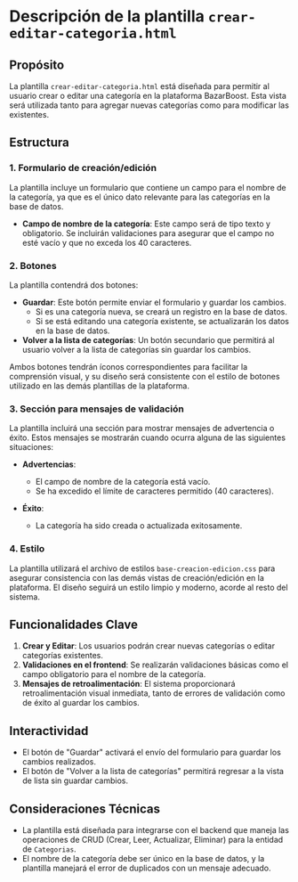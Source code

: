 # Descripción de la plantilla `crear-editar-categoria.html`

## Propósito

La plantilla `crear-editar-categoria.html` está diseñada para permitir al usuario crear o editar una categoría en la plataforma BazarBoost. Esta vista será utilizada tanto para agregar nuevas categorías como para modificar las existentes.

## Estructura

### 1. **Formulario de creación/edición**

La plantilla incluye un formulario que contiene un campo para el nombre de la categoría, ya que es el único dato relevante para las categorías en la base de datos.

- **Campo de nombre de la categoría**: Este campo será de tipo texto y obligatorio. Se incluirán validaciones para asegurar que el campo no esté vacío y que no exceda los 40 caracteres.

### 2. **Botones**

La plantilla contendrá dos botones:

- **Guardar**: Este botón permite enviar el formulario y guardar los cambios.
  - Si es una categoría nueva, se creará un registro en la base de datos.
  - Si se está editando una categoría existente, se actualizarán los datos en la base de datos.
- **Volver a la lista de categorías**: Un botón secundario que permitirá al usuario volver a la lista de categorías sin guardar los cambios.

Ambos botones tendrán íconos correspondientes para facilitar la comprensión visual, y su diseño será consistente con el estilo de botones utilizado en las demás plantillas de la plataforma.

### 3. **Sección para mensajes de validación**

La plantilla incluirá una sección para mostrar mensajes de advertencia o éxito. Estos mensajes se mostrarán cuando ocurra alguna de las siguientes situaciones:

- **Advertencias**:

  - El campo de nombre de la categoría está vacío.
  - Se ha excedido el límite de caracteres permitido (40 caracteres).

- **Éxito**:
  - La categoría ha sido creada o actualizada exitosamente.

### 4. **Estilo**

La plantilla utilizará el archivo de estilos `base-creacion-edicion.css` para asegurar consistencia con las demás vistas de creación/edición en la plataforma. El diseño seguirá un estilo limpio y moderno, acorde al resto del sistema.

## Funcionalidades Clave

1. **Crear y Editar**: Los usuarios podrán crear nuevas categorías o editar categorías existentes.
2. **Validaciones en el frontend**: Se realizarán validaciones básicas como el campo obligatorio para el nombre de la categoría.
3. **Mensajes de retroalimentación**: El sistema proporcionará retroalimentación visual inmediata, tanto de errores de validación como de éxito al guardar los cambios.

## Interactividad

- El botón de "Guardar" activará el envío del formulario para guardar los cambios realizados.
- El botón de "Volver a la lista de categorías" permitirá regresar a la vista de lista sin guardar cambios.

## Consideraciones Técnicas

- La plantilla está diseñada para integrarse con el backend que maneja las operaciones de CRUD (Crear, Leer, Actualizar, Eliminar) para la entidad de `Categorias`.
- El nombre de la categoría debe ser único en la base de datos, y la plantilla manejará el error de duplicados con un mensaje adecuado.
